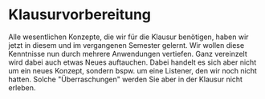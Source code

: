 # Klausurvorbereitung

Alle wesentlichen Konzepte, die wir für die Klausur benötigen, haben wir jetzt in diesem und im vergangenen Semester gelernt. Wir wollen diese Kenntnisse nun durch mehrere Anwendungen vertiefen. Ganz vereinzelt wird dabei auch etwas Neues auftauchen. Dabei handelt es sich aber nicht um ein neues Konzept, sondern bspw. um eine Listener, den wir noch nicht hatten. Solche "Überraschungen" werden Sie aber in der Klausur nicht erleben. 
